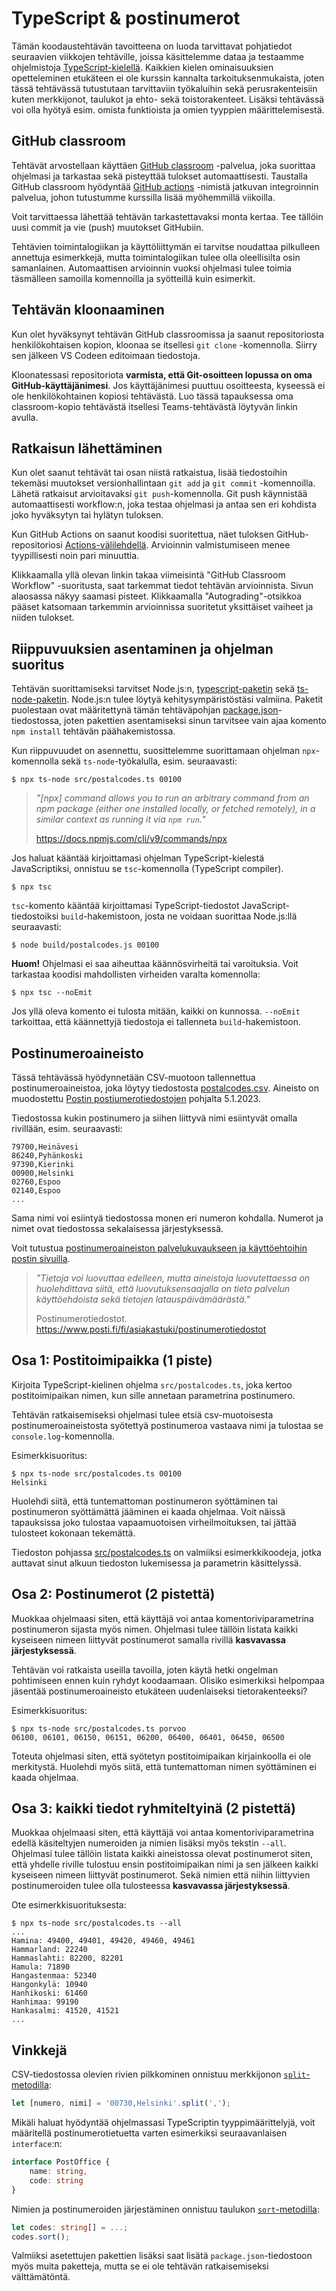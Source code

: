 # TypeScript & postinumerot

Tämän koodaustehtävän tavoitteena on luoda tarvittavat pohjatiedot seuraavien viikkojen tehtäville, joissa käsittelemme dataa ja testaamme ohjelmistoja [TypeScript-kielellä](https://www.typescriptlang.org/). Kaikkien kielen ominaisuuksien opetteleminen etukäteen ei ole kurssin kannalta tarkoituksenmukaista, joten tässä tehtävässä tutustutaan tarvittaviin työkaluihin sekä perusrakenteisiin kuten merkkijonot, taulukot ja ehto- sekä toistorakenteet. Lisäksi tehtävässä voi olla hyötyä esim. omista funktioista ja omien tyyppien määrittelemisestä.

## GitHub classroom

Tehtävät arvostellaan käyttäen [GitHub classroom](https://classroom.github.com/) -palvelua, joka suorittaa ohjelmasi ja tarkastaa sekä pisteyttää tulokset automaattisesti. Taustalla GitHub classroom hyödyntää [GitHub actions](https://github.com/features/actions) -nimistä jatkuvan integroinnin palvelua, johon tutustumme kurssilla lisää myöhemmillä viikoilla.

Voit tarvittaessa lähettää tehtävän tarkastettavaksi monta kertaa. Tee tällöin uusi commit ja vie (push) muutokset GitHubiin.

Tehtävien toimintalogiikan ja käyttöliittymän ei tarvitse noudattaa pilkulleen annettuja esimerkkejä, mutta toimintalogiikan tulee olla oleellisilta osin samanlainen. Automaattisen arvioinnin vuoksi ohjelmasi tulee toimia täsmälleen samoilla komennoilla ja syötteillä kuin esimerkit.


## Tehtävän kloonaaminen

Kun olet hyväksynyt tehtävän GitHub classroomissa ja saanut repositoriosta henkilökohtaisen kopion, kloonaa se itsellesi `git clone` -komennolla. Siirry sen jälkeen VS Codeen editoimaan tiedostoja.

Kloonatessasi repositoriota **varmista, että Git-osoitteen lopussa on oma GitHub-käyttäjänimesi**. Jos käyttäjänimesi puuttuu osoitteesta, kyseessä ei ole henkilökohtainen kopiosi tehtävästä. Luo tässä tapauksessa oma classroom-kopio tehtävästä itsellesi Teams-tehtävästä löytyvän linkin avulla.


## Ratkaisun lähettäminen

Kun olet saanut tehtävät tai osan niistä ratkaistua, lisää tiedostoihin tekemäsi muutokset versionhallintaan `git add` ja `git commit` -komennoilla. Lähetä ratkaisut arvioitavaksi `git push`-komennolla. Git push käynnistää automaattisesti workflow:n, joka testaa ohjelmasi ja antaa sen eri kohdista joko hyväksytyn tai hylätyn tuloksen.

Kun GitHub Actions on saanut koodisi suoritettua, näet tuloksen GitHub-repositoriosi [Actions-välilehdellä](../../actions/workflows/classroom.yml). Arvioinnin valmistumiseen menee tyypillisesti noin pari minuuttia.

Klikkaamalla yllä olevan linkin takaa viimeisintä "GitHub Classroom Workflow" -suoritusta, saat tarkemmat tiedot tehtävän arvioinnista. Sivun alaosassa näkyy saamasi pisteet. Klikkaamalla "Autograding"-otsikkoa pääset katsomaan tarkemmin arvioinnissa suoritetut yksittäiset vaiheet ja niiden tulokset.


## Riippuvuuksien asentaminen ja ohjelman suoritus

Tehtävän suorittamiseksi tarvitset Node.js:n, [typescript-paketin](https://www.npmjs.com/package/typescript) sekä [ts-node-paketin](https://www.npmjs.com/package/ts-node). Node.js:n tulee löytyä kehitysympäristöstäsi valmiina. Paketit puolestaan ovat määritettynä tämän tehtäväpohjan [package.json](./package.json)-tiedostossa, joten pakettien asentamiseksi sinun tarvitsee vain ajaa komento `npm install` tehtävän päähakemistossa.

Kun riippuvuudet on asennettu, suosittelemme suorittamaan ohjelman `npx`-komennolla sekä `ts-node`-työkalulla, esim. seuraavasti:

```
$ npx ts-node src/postalcodes.ts 00100
```

> *"\[npx\] command allows you to run an arbitrary command from an npm package (either one installed locally, or fetched remotely), in a similar context as running it via `npm run`.*"
>
> https://docs.npmjs.com/cli/v9/commands/npx

Jos haluat kääntää kirjoittamasi ohjelman TypeScript-kielestä JavaScriptiksi, onnistuu se `tsc`-komennolla (TypeScript compiler).

```
$ npx tsc
```

`tsc`-komento kääntää kirjoittamasi TypeScript-tiedostot JavaScript-tiedostoiksi `build`-hakemistoon, josta ne voidaan suorittaa Node.js:llä seuraavasti:

```
$ node build/postalcodes.js 00100
```

**Huom!** Ohjelmasi ei saa aiheuttaa käännösvirheitä tai varoituksia. Voit tarkastaa koodisi mahdollisten virheiden varalta komennolla:

```
$ npx tsc --noEmit
```

Jos yllä oleva komento ei tulosta mitään, kaikki on kunnossa. `--noEmit` tarkoittaa, että käännettyjä tiedostoja ei tallenneta `build`-hakemistoon.


## Postinumeroaineisto

Tässä tehtävässä hyödynnetään CSV-muotoon tallennettua postinumeroaineistoa, joka löytyy tiedostosta [postalcodes.csv](./postalcodes.csv). Aineisto on muodostettu [Postin postiumerotiedostojen](https://www.posti.fi/fi/asiakastuki/postinumerotiedostot) pohjalta 5.1.2023.

Tiedostossa kukin postinumero ja siihen liittyvä nimi esiintyvät omalla rivillään, esim. seuraavasti:

```
79700,Heinävesi
86240,Pyhänkoski
97390,Kierinki
00900,Helsinki
02760,Espoo
02140,Espoo
...
```

Sama nimi voi esiintyä tiedostossa monen eri numeron kohdalla. Numerot ja nimet ovat tiedostossa sekalaisessa järjestyksessä.

Voit tutustua [postinumeroaineiston palvelukuvaukseen ja käyttöehtoihin postin sivuilla](https://www.posti.fi/mzj3zpe8qb7p/1eKbwM2WAEY5AuGi5TrSZ7/33cfc2c66d2649af885b36e3935556a1/posti-postinumeropalvelut-palvelukuvaus-ja-kayttoehdot-20150101.pdf).

> *"Tietoja voi luovuttaa edelleen, mutta aineistoja luovutettaessa on huolehdittava siitä, että luovutuksensaajalla on tieto palvelun käyttöehdoista sekä tietojen latauspäivämäärästä."*
>
> Postinumero­tiedostot. https://www.posti.fi/fi/asiakastuki/postinumerotiedostot


## Osa 1: Postitoimipaikka (1 piste)

Kirjoita TypeScript-kielinen ohjelma `src/postalcodes.ts`, joka kertoo postitoimipaikan nimen, kun sille annetaan parametrina postinumero.

Tehtävän ratkaisemiseksi ohjelmasi tulee etsiä csv-muotoisesta postinumeroaineistosta syötettyä postinumeroa vastaava nimi ja tulostaa se `console.log`-komennolla.

Esimerkkisuoritus:

    $ npx ts-node src/postalcodes.ts 00100
    Helsinki

Huolehdi siitä, että tuntemattoman postinumeron syöttäminen tai postinumeron syöttämättä jääminen ei kaada ohjelmaa. Voit näissä tapauksissa joko tulostaa vapaamuotoisen virheilmoituksen, tai jättää tulosteet kokonaan tekemättä.

Tiedoston pohjassa [src/postalcodes.ts](./src/postalcodes.ts) on valmiiksi esimerkkikoodeja, jotka auttavat sinut alkuun tiedoston lukemisessa ja parametrin käsittelyssä.


## Osa 2: Postinumerot (2 pistettä)

Muokkaa ohjelmaasi siten, että käyttäjä voi antaa komentoriviparametrina postinumeron sijasta myös nimen. Ohjelmasi tulee tällöin listata kaikki kyseiseen nimeen liittyvät postinumerot samalla rivillä **kasvavassa järjestyksessä**.

Tehtävän voi ratkaista useilla tavoilla, joten käytä hetki ongelman pohtimiseen ennen kuin ryhdyt koodaamaan. Olisiko esimerkiksi helpompaa jäsentää postinumeroaineisto etukäteen uudenlaiseksi tietorakenteeksi?

Esimerkkisuoritus:

    $ npx ts-node src/postalcodes.ts porvoo
    06100, 06101, 06150, 06151, 06200, 06400, 06401, 06450, 06500

Toteuta ohjelmasi siten, että syötetyn postitoimipaikan kirjainkoolla ei ole merkitystä. Huolehdi myös siitä, että tuntemattoman nimen syöttäminen ei kaada ohjelmaa.


## Osa 3: kaikki tiedot ryhmiteltyinä (2 pistettä)

Muokkaa ohjelmaasi siten, että käyttäjä voi antaa komentoriviparametrina edellä käsiteltyjen numeroiden ja nimien lisäksi myös tekstin `--all`. Ohjelmasi tulee tällöin listata kaikki aineistossa olevat postinumerot siten, että yhdelle riville tulostuu ensin postitoimipaikan nimi ja sen jälkeen kaikki kyseiseen nimeen liittyvät postinumerot. Sekä nimien että niihin liittyvien postinumeroiden tulee olla tulosteessa **kasvavassa järjestyksessä**.

Ote esimerkkisuorituksesta:

    $ npx ts-node src/postalcodes.ts --all
    ...
    Hamina: 49400, 49401, 49420, 49460, 49461
    Hammarland: 22240
    Hammaslahti: 82200, 82201
    Hamula: 71890
    Hangastenmaa: 52340
    Hangonkylä: 10940
    Hanhikoski: 61460
    Hanhimaa: 99190
    Hankasalmi: 41520, 41521
    ...

## Vinkkejä

CSV-tiedostossa olevien rivien pilkkominen onnistuu merkkijonon [`split`-metodilla](https://developer.mozilla.org/en-US/docs/Web/JavaScript/Reference/Global_Objects/String/split):

```js
let [numero, nimi] = '00730,Helsinki'.split(',');
```

Mikäli haluat hyödyntää ohjelmassasi TypeScriptin tyyppimäärittelyjä, voit määritellä postinumerotietuetta varten esimerkiksi seuraavanlaisen `interface`:n:

```ts
interface PostOffice {
    name: string,
    code: string
}
```

Nimien ja postinumeroiden järjestäminen onnistuu taulukon [`sort`-metodilla](https://developer.mozilla.org/en-US/docs/Web/JavaScript/Reference/Global_Objects/Array/sort):

```ts
let codes: string[] = ...;
codes.sort();
```

Valmiiksi asetettujen pakettien lisäksi saat lisätä `package.json`-tiedostoon myös muita paketteja, mutta se ei ole tehtävän ratkaisemiseksi välttämätöntä.
